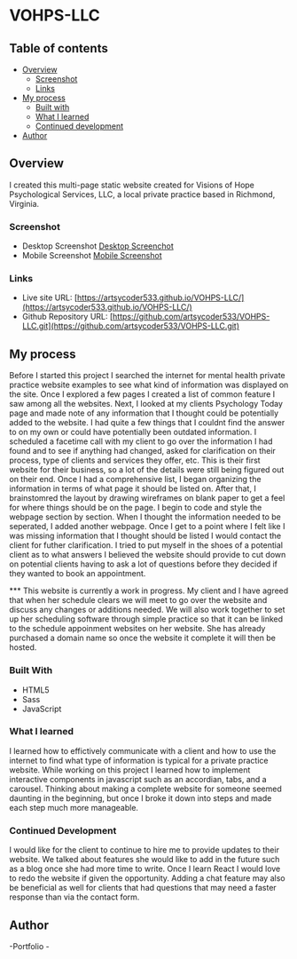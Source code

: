 # VOHPS-LLC

##  Table of contents

- [Overview](#overview)
  - [Screenshot](#screenshot)
  - [Links](#links)
- [My process](#my-process)
  - [Built with](#built-with)
  - [What I learned](#what-i-learned)
  - [Continued development](#continued-development)
- [Author](#author)

## Overview

I created this multi-page static website created for Visions of Hope Psychological Services, LLC, a local private practice based in Richmond, Virginia.

### Screenshot

- Desktop Screenshot [Desktop Screenchot](vohps.png)
- Mobile Screenshot [Mobile Screenshot](vohps_mobile.png)

### Links

- Live site URL: [https://artsycoder533.github.io/VOHPS-LLC/](https://artsycoder533.github.io/VOHPS-LLC/)
- Github Repository URL: [https://github.com/artsycoder533/VOHPS-LLC.git](https://github.com/artsycoder533/VOHPS-LLC.git)

## My process

Before I started this project I searched the internet for mental health private practice website examples to see what kind of information was displayed on the site.  Once I explored a few pages I created a list of common feature I saw among all the websites.  Next, I looked at my clients Psychology Today page and made note of any information that I thought could be potentially added to the website.  I had quite a few things that I couldnt find the answer to on my own or could have potentially been outdated information.  I scheduled a facetime call with my client to go over the information I had found and to see if anything had changed, asked for clarification on their process, type of clients and services they offer, etc.  This is their first website for their business, so a lot of the details were still being figured out on their end.  Once I had a comprehensive list, I began organizing the information in terms of what page it should be listed on.  After that, I brainstomred the layout by drawing wireframes on blank paper to get a feel for where things should be on the page.  I begin to code and style the webpage section by section.  When I thought the information needed to be seperated, I added another webpage.  Once I get to a point where I felt like I was missing information that I thought should be listed I would contact the client for futher clarification.  I tried to put myself in the shoes of a potential client as to what answers I believed the website should provide to cut down on potential clients having to ask a lot of questions before they decided if they wanted to book an appointment.  

*** This website is currently a work in progress.  My client and I have agreed that when her schedule clears we will meet to go over the website and discuss any changes or additions needed.  We will also work together to set up her scheduling software through simple practice so that it can be linked to the schedule appoinment websites on her website.  She has already purchased a domain name so once the website it complete it will then be hosted.

### Built With

- HTML5
- Sass
- JavaScript

### What I learned

I learned how to effictively communicate with a client and how to use the internet to find what type of information is typical for a private practice website.  While working on this project I learned how to implement interactive components in javascript such as an accordian, tabs, and a carousel.  Thinking about making a complete website for someone seemed daunting in the beginning, but once I broke it down into steps and made each step much more manageable.

### Continued Development

I would like for the client to continue to hire me to provide updates to their website.  We talked about features she would like to add in the future such as a blog once she had more time to write.  Once I learn React I would love to redo the website if given the opportunity.  Adding a chat feature may also be beneficial as well for clients that had questions that may need a faster response than via the contact form.  

## Author

-Portfolio - []()